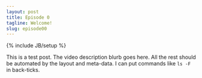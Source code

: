 ```yaml
---
layout: post
title: Episode 0
tagline: Welcome!
slug: episode00
---
```

{% include JB/setup %}

This is a test post. The video description blurb goes here. All the rest should
be automated by the layout and meta-data. I can put commands like `ls -F` in
back-ticks.
